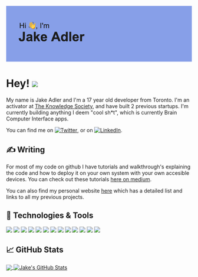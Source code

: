![My Name Is Jake](/header.png "Banner")
# Hey! <img src="https://raw.githubusercontent.com/MartinHeinz/MartinHeinz/master/wave.gif" width="30px">

My name is Jake Adler and I'm a 17 year old developer from Toronto. I'm an activator at [The Knowledge Society](https://tks.world), and have built 2 previous startups. I'm currently building anything I deem "cool sh*t", which is currently Brain Computer Interface apps. 

You can find me on [![Twitter][1.2]][1],  or on [![LinkedIn][3.2]][3].

## ✍ Writing
For most of my code on github I have tutorials and walkthrough's explaining the code and how to deploy it on your own system with your own accesible devices. You can check out these tutorials [here on medium](https://adlerrjake.medium.com/). 

You can also find my personal website [here](http://www.jakeradler.com) which has a detailed list and links to all my previous projects.


## 🔧 Technologies & Tools
![](https://img.shields.io/badge/OS-Linux-informational?style=flat&logo=linux&logoColor=white&color=879fe8)
![](https://img.shields.io/badge/Editor-IntelliJ_IDEA-informational?style=flat&logo=intellij-idea&logoColor=white&color=879fe8)
![](https://img.shields.io/badge/Code-Python-informational?style=flat&logo=python&logoColor=white&color=879fe8)
![](https://img.shields.io/badge/Code-JavaScript-informational?style=flat&logo=javascript&logoColor=white&color=879fe8)
![](https://img.shields.io/badge/Code-Golang-informational?style=flat&logo=go&logoColor=white&color=879fe8)
![](https://img.shields.io/badge/Code-Make-informational?style=flat&logo=cmake&logoColor=white&color=879fe8)
![](https://img.shields.io/badge/Code-Vue-informational?style=flat&logo=vue.js&logoColor=white&color=879fe8)
![](https://img.shields.io/badge/Shell-Bash-informational?style=flat&logo=gnu-bash&logoColor=white&color=879fe8)
![](https://img.shields.io/badge/Tools-PostgreSQL-informational?style=flat&logo=postgresql&logoColor=white&color=879fe8)
![](https://img.shields.io/badge/Tools-Docker-informational?style=flat&logo=docker&logoColor=white&color=879fe8)
![](https://img.shields.io/badge/Tools-Kubernetes-informational?style=flat&logo=kubernetes&logoColor=white&color=879fe8)
![](https://img.shields.io/badge/Tools-Red_Hat_OpenShift-informational?style=flat&logo=red-hat-open-shift&logoColor=white&color=879fe8)
![](https://img.shields.io/badge/Cloud-Digital_Ocean-informational?style=flat&logo=digitalocean&logoColor=white&color=879fe8)

## &#x1f4c8; GitHub Stats

<a href="https://github.com/jrjradler/jrjradler">
  <img align="center" src="https://github-readme-stats.vercel.app/api/top-langs/?username=jrjradler&hide=java,html,tex&title_color=ffffff&text_color=c9cacc&icon_color=2bbc8a&bg_color=1d1f21&langs_count=3" />
</a>
<a href="https://github.com/jrjradler/jrjradler">
  <img align="center" src="https://github-readme-stats.vercel.app/api?username=jrjradler&show_icons=true&line_height=27&count_private=true&title_color=ffffff&text_color=c9cacc&icon_color=2bbc8a&bg_color=1d1f21" alt="Jake's GitHub Stats" />
</a>

<!-- links to social media icons -->

<!-- icons with padding -->

[1.1]: http://i.imgur.com/tXSoThF.png (twitter icon with padding)
[2.1]: http://i.imgur.com/0o48UoR.png (github icon with padding)

<!-- icons without padding -->

[1.2]: http://i.imgur.com/wWzX9uB.png (twitter icon without padding)
[2.2]: http://i.imgur.com/9I6NRUm.png (github icon without padding)
[3.2]: https://raw.githubusercontent.com/MartinHeinz/MartinHeinz/master/linkedin-3-16.png (LinkedIn icon without padding)


<!-- links to your social media accounts -->

[1]: https://twitter.com/Martin_Heinz_
[2]: https://github.com/MartinHeinz
[3]: https://www.linkedin.com/in/heinz-martin/


<!-- Resources -->
<!-- Icons: https://simpleicons.org/ -->
<!-- GitHub Stats: https://github.com/anuraghazra/github-readme-stats -->
<!-- Emojis: https://emojipedia.org/emoji/ -->
<!-- HTML Emojis: https://www.fileformat.info/index.htm -->
<!-- Shields: https://shields.io/ -->
<!-- Awesome GitHub Profile README: https://github.com/abhisheknaiidu/awesome-github-profile-readme -->
